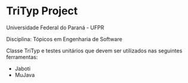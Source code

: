 # TriTyp Project

Universidade Federal do Paraná - UFPR

Disciplina: Tópicos em Engenharia de Software

Classe TriTyp e testes unitários que devem ser utilizados nas seguintes ferramentas:
 - Jaboti
 - MuJava

